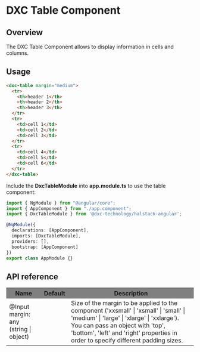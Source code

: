 # DXC Table Component

## Overview

The DXC Table Component allows to display information in cells and columns.

## Usage

```html
<dxc-table margin="medium">
  <tr>
    <th>header 1</th>
    <th>header 2</th>
    <th>header 3</th>
  </tr>
  <tr>
    <td>cell 1</td>
    <td>cell 2</td>
    <td>cell 3</td>
  </tr>
  <tr>
    <td>cell 4</td>
    <td>cell 5</td>
    <td>cell 6</td>
  </tr>
</dxc-table>
```

Include the **DxcTableModule** into **app.module.ts** to use the table component:

```ts
import { NgModule } from "@angular/core";
import { AppComponent } from "./app.component";
import { DxcTableModule } from '@dxc-technology/halstack-angular';

@NgModule({
  declarations: [AppComponent],
  imports: [DxcTableModule],
  providers: [],
  bootstrap: [AppComponent]
})
export class AppModule {}
```

## API reference

<table>
    <tr style="background-color: grey">
        <th>Name</th>
        <th>Default</th>
        <th>Description</th>
    </tr>
    <tr>
        <td>@Input<br>margin: any (string | object)</td>
        <td></td>
        <td>
            Size of the margin to be applied to the component ('xxsmall' | 
            'xsmall' | 'small' | 'medium' | 'large' | 'xlarge' | 'xxlarge'). You 
            can pass an object with 'top', 'bottom', 'left' and 'right' properties 
            in order to specify different padding sizes.
        </td>
    </tr>
</table>
